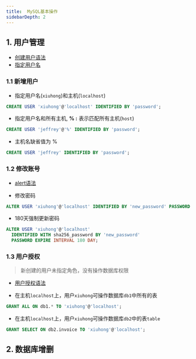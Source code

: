 ```yaml
---
title:  MySQL基本操作
sidebarDepth: 2
---
```


## 1. 用户管理

* [创建用户语法](https://dev.mysql.com/doc/refman/8.0/en/create-user.html)
* [指定用户名](https://dev.mysql.com/doc/refman/8.0/en/account-names.html)

### 1.1 新增用户

* 指定用户名(`xiuhong`)和主机(`localhost`)
```sql
CREATE USER 'xiuhong'@'localhost' IDENTIFIED BY 'password';
```

* 指定用户名和所有主机, **% :** 表示匹配所有主机(`host`)
```sql
CREATE USER 'jeffrey'@'%' IDENTIFIED BY 'password';
```

* 主机名缺省值为 %
```sql
CREATE USER 'jeffrey' IDENTIFIED BY 'password';
```

### 1.2 修改账号

* [alert语法](https://dev.mysql.com/doc/refman/8.0/en/alter-user.html)

* 修改密码

```sql
ALTER USER 'xiuhong'@'localhost' IDENTIFIED BY 'new_password' PASSWORD EXPIRE;
```

* 180天强制更新密码
```sql
ALTER USER 'xiuhong'@'localhost'
  IDENTIFIED WITH sha256_password BY 'new_password'
  PASSWORD EXPIRE INTERVAL 180 DAY;
```

### 1.3 用户授权

> 新创建的用户未指定角色，没有操作数据库权限
* [用户授权语法](https://dev.mysql.com/doc/refman/8.0/en/grant.html)

* 在主机`localhost`上，用户`xiuhong`可操作数据库`db1`中所有的表

```sql
GRANT ALL ON db1.* TO 'xiuhong'@'localhost';
```

* 在主机`localhost`上，用户`xiuhong`可操作数据库`db2`中的表`table`
```sql
GRANT SELECT ON db2.invoice TO 'xiuhong'@'localhost';
```

## 2. 数据库增删